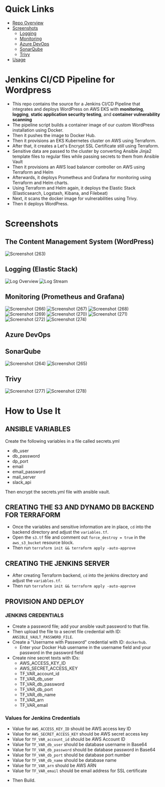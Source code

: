 # Quick Links
* [Repo Overview](#jenkins-cicd-pipeline-for-wordpress)
* [Screenshots](#screenshots)
  - [Logging](#logging-elastic-stack)
  - [Monitoring](#monitoring-prometheus-and-grafana)
  - [Azure DevOps](#azure-devops)
  - [SonarQube](#sonarqube)
  - [Trivy](#trivy)
* [Usage](#how-to-use-it)

# Jenkins CI/CD Pipeline for Wordpress
- This repo contains the source for a Jenkins CI/CD Pipeline that integrates and deploys WordPress on AWS EKS with **monitoring**, **logging**, **static application security testing**, and **container vulnerability scanning**
- The pipeline script builds a container image of our custom WordPress installation using Docker.
- Then it pushes the image to Docker Hub.
- Then it provisions an EKS Kubernetes cluster on AWS using Terraform.
- After that, it creates a Let's Encrypt SSL Certificate still using Terraform.
- Sensitive data are passed to the cluster by converting Ansible Jinja2 template files to regular files while passing secrets to them from Ansible Vault
- Then it provisions an AWS load balancer controller on AWS using Terraform and Helm
- Afterwards, it deploys Prometheus and Grafana for monitoring using Terraform and Helm charts.
- Using Terraform and Helm again, it deploys the Elastic Stack (Elasticsearch, Logstash, Kibana, and Filebeat)
- Next, it scans the docker image for vulnerabilities using Trivy.
- Then it deploys WordPress.

# Screenshots
## The Content Management System (WordPress)
![Screenshot (263)](https://github.com/Adeyomola/cms-azure-pipeline/assets/44479277/66a3339f-df48-4e9b-b5f8-a6dba8ff7a76)
## Logging (Elastic Stack)
![Log Overview](https://github.com/Adeyomola/cms-azure-pipeline/assets/44479277/333f57ab-c60e-4ad7-a48b-835acb25fa09)
![Log Stream](https://github.com/Adeyomola/cms-azure-pipeline/assets/44479277/bf703a20-f3ab-4f53-9463-55c90f30a524)
## Monitoring (Prometheus and Grafana)
![Screenshot (266)](https://github.com/Adeyomola/cms-azure-pipeline/assets/44479277/412a6599-7757-4b9f-9295-3c0b0414299d)
![Screenshot (267)](https://github.com/Adeyomola/cms-azure-pipeline/assets/44479277/559fe6b4-8623-4407-8185-3fa3f22d592b)
![Screenshot (268)](https://github.com/Adeyomola/cms-azure-pipeline/assets/44479277/0b13c3a8-2b37-4c01-8115-fffa56ceb1a5)
![Screenshot (269)](https://github.com/Adeyomola/cms-azure-pipeline/assets/44479277/2d1db83e-1c2f-42a2-ac39-48e1a93d2e8a)
![Screenshot (270)](https://github.com/Adeyomola/cms-azure-pipeline/assets/44479277/03fdc87e-ec91-4a11-bec6-d381ddceb1f4)
![Screenshot (271)](https://github.com/Adeyomola/cms-azure-pipeline/assets/44479277/9532d2dd-9b2b-469b-927f-7fd9e2deb1f9)
![Screenshot (272)](https://github.com/Adeyomola/cms-azure-pipeline/assets/44479277/a62db27c-3625-4e60-9b5f-6f00f330d32e)
![Screenshot (274)](https://github.com/Adeyomola/cms-azure-pipeline/assets/44479277/f867d9a1-f405-479a-a7db-fc407d86a693)
## Azure DevOps

## SonarQube
![Screenshot (264)](https://github.com/Adeyomola/cms-azure-pipeline/assets/44479277/e7c32cd2-15f9-4651-9800-79dac567dbdc)
![Screenshot (265)](https://github.com/Adeyomola/cms-azure-pipeline/assets/44479277/a52c0b93-3ac1-4511-8f4f-78d33f6f1a60)
## Trivy
![Screenshot (277)](https://github.com/Adeyomola/cms-azure-pipeline/assets/44479277/cb0f7621-495f-47af-a8d5-86adc4507c52)
![Screenshot (278)](https://github.com/Adeyomola/cms-azure-pipeline/assets/44479277/29b203cb-dda3-4c00-8fd1-cfa5184f7246)


# How to Use It
## ANSIBLE VARIABLES

Create the following variables in a file called secrets.yml

- db_user
- db_password
- dp_port
- email
- email_password
- mail_server
- slack_api

Then encrypt the secrets.yml file with ansible vault.

## CREATING THE S3 AND DYNAMO DB BACKEND FOR TERRAFORM

- Once the variables and sensitive information are in place, `cd` into the backend directory and adjust the `variables.tf`.
- Open the `s3.tf` file and comment out `force_destroy = true` in the `aws_s3_bucket` resource block.
- Then run `terraform init && terraform apply -auto-approve`

## CREATING THE JENKINS SERVER

- After creating Terraform backend, `cd` into the jenkins directory and adjust the `variables.tf`.
- Then run `terraform init && terraform apply -auto-approve`

## PROVISION AND DEPLOY

### JENKINS CREDENTIALS

- Create a password file; add your ansible vault password to that file.
- Then upload the file to a secret file credential with ID: `ANSIBLE_VAULT_PASSWORD_FILE`.
- Create a "Username with Password" credential with ID: `dockerhub`.
  * Enter your Docker Hub username in the username field and your password in the password field
- Create nine secret texts with IDs: 
  * AWS_ACCESS_KEY_ID
  * AWS_SECRET_ACCESS_KEY
  * TF_VAR_account_id
  * TF_VAR_db_user
  * TF_VAR_db_password
  * TF_VAR_db_port
  * TF_VAR_db_name
  * TF_VAR_arn
  * TF_VAR_email

### Values for Jenkins Credentials

  * Value for `AWS_ACCESS_KEY_ID` should be AWS access key ID 
  * Value for `AWS_SECRET_ACCESS_KEY` should be AWS secret access key
  * Value for `TF_VAR_account_id` should be AWS Account ID
  * Value for `TF_VAR_db_user` should be database username in Base64
  * Value for `TF_VAR_db_password` should be database password in Base64
  * Value for `TF_VAR_db_port` should be database port number
  * Value for `TF_VAR_db_name` should be database name
  * Value for `TF_VAR_arn` should be AWS ARN
  * Value for `TF_VAR_email` should be email address for SSL certificate

- Then Build.

